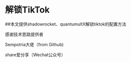 # 解锁TikTok
##本文提供shadowrocket、quantumultX解锁tiktok的配置方法

感谢技术思路提供者

Sempotria大佬（from Github)

share爱分享（Wechat公众号）
